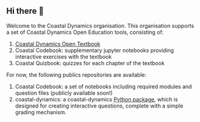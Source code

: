 ## Hi there 👋


Welcome to the Coastal Dynamics organisation. This organisation supports a set of Coastal Dynamics Open Education tools, consisting of: 

1. [Coastal Dynamics Open Textbook](https://books.open.tudelft.nl/home/catalog/book/202)
2. Coastal Codebook: supplementary jupyter notebooks providing interactive exercises with the textbook
3. Coastal Quizbook: quizzes for each chapter of the textbook

For now, the following publics repositories are available: 
1. Coastal Codebook: a set of notebooks including required modules and question files (publicly available soon!)
2. coastal-dynamics: a coastal-dynamics [Python package](https://pypi.org/project/coastal-dynamics/), which is designed for creating interactive questions, complete with a simple grading mechanism.

<!--

**Here are some ideas to get you started:**

🙋‍♀️ A short introduction - what is your organization all about?
🌈 Contribution guidelines - how can the community get involved?
👩‍💻 Useful resources - where can the community find your docs? Is there anything else the community should know?
🍿 Fun facts - what does your team eat for breakfast?
🧙 Remember, you can do mighty things with the power of [Markdown](https://docs.github.com/github/writing-on-github/getting-started-with-writing-and-formatting-on-github/basic-writing-and-formatting-syntax)
-->
